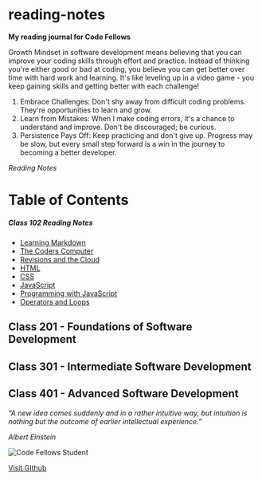 # reading-notes
**My reading journal for Code Fellows**

Growth Mindset in software development means believing that you can improve your coding skills through effort and practice. Instead of thinking you're either good or bad at coding, you believe you can get better over time with hard work and learning. It's like leveling up in a video game - you keep gaining skills and getting better with each challenge!
1. Embrace Challenges: Don't shy away from difficult coding problems. They're opportunities to learn and grow.
2. Learn from Mistakes: When I make coding errors, it's a chance to understand and improve. Don't be discouraged; be curious.
3. Persistence Pays Off: Keep practicing and don't give up. Progress may be slow, but every small step forward is a win in the journey to becoming a better developer.



_Reading Notes_

# Table of Contents

##### Class 102 _Reading Notes_
+ [Learning Markdown](https://github.com/thalost/reading-notes/blob/main/102-notes/Learning_Markdown.md)
+ [The Coders Computer](https://github.com/thalost/reading-notes/blob/main/102-notes/The_Coders_Computer.md)
+ [Revisions and the Cloud](https://github.com/thalost/reading-notes/blob/main/102-notes/Revisions_and_the_Cloud.md)
+ [HTML](https://github.com/thalost/reading-notes/blob/main/102-notes/HTML.md)
+ [CSS](https://github.com/thalost/reading-notes/blob/main/102-notes/CSS.md)
+ [JavaScript](https://github.com/thalost/reading-notes/blob/main/102-notes/JavaScript.md)
+ [Programming with JavaScript](https://github.com/thalost/reading-notes/blob/main/102-notes/Programming_with_JavaScript.md)
+ [Operators and Loops](https://github.com/thalost/reading-notes/blob/main/102-notes/Operators_and_Loops.md)


## Class 201 - Foundations of Software Development
## Class 301 - Intermediate Software Development
## Class 401 - Advanced Software Development


_“A new idea comes suddenly and in a rather intuitive way, but intuition is nothing but the outcome of earlier intellectual experience.”_

_Albert Einstein_

![Code Fellows Student](https://secure.meetupstatic.com/photos/event/5/1/4/c/600_473360812.jpeg)

[Visit GIthub](https://thalost.github.io/reading-notes/)
